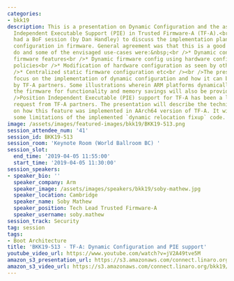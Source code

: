 ```yaml
---
categories:
- bkk19
description: This is a presentation on Dynamic Configuration and the associated Position
  Independent Executable Support (PIE) in Trusted Firmware-A (TF-A).<br /><br />SFO17
  had a BoF session (by Dan Handley) to discuss the implementation plan for dynamic
  configuration in firmware. General agreement was that this is a good feature to
  do and some of the envisaged use-cases were:&nbsp;<br />* Dynamic config of secure
  firmware features<br />* Dynamic firmware config using hardware configuration, security
  policies<br />* Modification of hardware configuration as seen by other software<br
  />* Centralized static firmware configuration etc<br /><br />The presentation will
  focus on the implementation of dynamic configuration and how it can be utilized
  by TF-A partners. Some illustrations wherein ARM platforms dynamically configure
  the firmware for functionality and memory savings will also be provided.<br /><br
  />Position Independent Executable (PIE) support for TF-A has been a long pending
  request from TF-A partners. The presentation will describe the technical details
  on how this feature was implemented in AArch64 version of TF-A. It will also cover
  some limitations of the implemented `dynamic relocation fixup` code.
image: /assets/images/featured-images/bkk19/BKK19-513.png
session_attendee_num: '41'
session_id: BKK19-513
session_room: 'Keynote Room (World Ballroom BC) '
session_slot:
  end_time: '2019-04-05 11:55:00'
  start_time: '2019-04-05 11:30:00'
session_speakers:
- speaker_bio: ''
  speaker_company: Arm
  speaker_image: /assets/images/speakers/bkk19/soby-mathew.jpg
  speaker_location: Cambridge
  speaker_name: Soby Mathew
  speaker_position: Tech Lead Trusted Firmware-A
  speaker_username: soby.mathew
session_track: Security
tag: session
tags:
- Boot Architecture
title: 'BKK19-513 - TF-A: Dynamic Configuration and PIE support'
youtube_video_url: https://www.youtube.com/watch?v=jV2A49tve5M
amazon_s3_presentation_url: https://s3.amazonaws.com/connect.linaro.org/bkk19/presentations/bkk19-513.pdf
amazon_s3_video_url: https://s3.amazonaws.com/connect.linaro.org/bkk19/videos/bkk19-513.mp4
---
```

